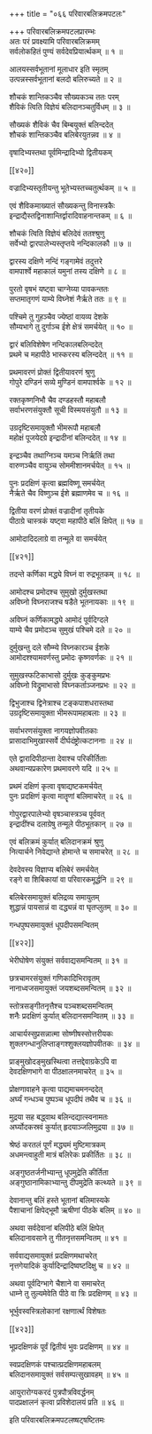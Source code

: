 +++
title = "०६६ परिवारबलिक्रमपटलः"

+++
परिवारबलिक्रमपटलप्रारम्भः  
अतः परं प्रवक्ष्यामि परिवारबलिक्रमम्  
सर्वलोकहितं पुण्यं सर्वदेवप्रियार्त्थकम् ॥ १ ॥


आलयस्सर्वभूतानां मूलाधार इति स्मृतम्  
उत्पन्नस्सर्वभूतानां बलदो बलिरुच्यते ॥ २ ॥


शौचकं शान्तिकञ्चैव सौख्यकञ्च ततः परम्  
शैविकं त्विति विज्ञेयं बलिदानञ्चतुर्विधम् ॥ ३ ॥


सौख्यकं शैविकं चैव बिम्बयुक्तं बलिन्ददेत्  
शौचकं शान्तिकञ्चैव बलिबेरयुतन्नव ॥ ४ ॥


वृषादिभ्यस्तथा पूर्वमिन्द्रादिभ्यो द्वितीयकम्  

[[४२०]]  

वज्रादिभ्यस्तृतीयन्तु भूतेभ्यस्तच्चतुर्त्थकम् ॥ ५ ॥


एवं शैविकमाख्यातं सौख्यकन्तु विनास्त्रकैः  
इन्द्राद्यैस्तद्विनाशान्तिर्द्वारादिवाहनान्तकम् ॥ ६ ॥


शौचकं त्विति विज्ञेयं बलिदेवं ततश्श्रुणु  
सर्वेभ्यो द्वारपालेभ्यस्तृप्तये नन्दिकालकौ ॥ ७ ॥


द्वारस्य दक्षिणे नन्दिं गङ्गामेवं तदुत्तरे  
वामपार्श्वे महाकालं यमुनां तस्य दक्षिणे ॥ ८ ॥


पुरतो वृषभं यष्ट्वा चाग्नेय्या पावकन्ततः  
सप्तमातृगणं याम्ये विघ्नेशं नैर्ऋते ततः ॥ ९ ॥


पश्चिमे तु गुहञ्चैव ज्येष्ठां वायव्य देशके  
सौम्यभागे तु दुर्गाञ्च ईशे क्षेत्रं समर्चयेत् ॥ १० ॥


द्वारं बलिविशेषेण नन्दिकालबलिन्ददेत्  
प्रथमे च महापीठे भास्करस्य बलिन्ददेत् ॥ ११ ॥


प्रथमावरणं प्रोक्तं द्वितीयावरणं श्रुणु  
गोपुरे दण्डिनं सव्ये मुण्डिनं वामपार्श्वके ॥ १२ ॥


रक्तकृष्णनिभौ चैव दण्डहस्तौ महाबलौ  
सर्वाभरणसंयुक्तौ सूची विस्मयसंयुतौ ॥ १३ ॥


उग्रदृष्टिसमायुक्तौ भीमरूपौ महाबलौ  
महोक्षं पूजयेदग्रे इन्द्रादीनां बलिन्ददेत् ॥ १४ ॥


इन्द्रञ्चैव तथाग्निञ्च यमञ्च निर्ऋतिं तथा  
वारुणञ्चैव वायुञ्च सोममीशानमर्चयेत् ॥ १५ ॥


पुनः प्रदक्षिणं कृत्वा ब्रह्मविष्णू समर्चयेत्  
नैर्ऋते चैव विष्णुञ्च ईशे ब्रह्माणमेव च ॥ १६ ॥


द्वितीया वरणं प्रोक्तं वज्रादीनां तृतीयके  
पीठाग्रे चास्त्रकं यष्ट्वा महापीठे बलिं क्षिपेत् ॥ १७ ॥


आमोदादिदलाग्रे वा तन्मूले वा समर्चयेत्  

[[४२१]]  

तदन्ते कर्णिका मद्ध्ये विघ्नं वा रुद्रभूतकम् ॥ १८ ॥


आमोदश्च प्रमोदश्च सुमुखो दुर्मुखस्तथा  
अविघ्नो विघ्नराजश्च षडैते भूतनायकाः ॥ १९ ॥


अविघ्नं कर्णिकामद्ध्ये आमोदं पूर्वदिग्दले  
याम्ये चैव प्रमोदञ्च सुमुखं पश्चिमे दले ॥ २० ॥


दुर्मुखन्तु दले सौम्म्ये विघ्नकारञ्च ईशके  
आमोदश्श्यामवर्णस्तु प्रमोदः कृष्णवर्णकः ॥ २१ ॥


सुमुखस्फटिकाभासो दुर्मुखः कुङ्कुमप्रभः  
अविघ्नो विद्रुमाभासो विघ्नकर्ताञ्जनप्रभः ॥ २२ ॥


द्विभुजाश्च द्विनेत्राश्च टङ्कपाशधरास्तथा  
उग्रदृष्टिसमायुक्ता भीमरूपामहाबलाः ॥ २३ ॥


सर्वाभरणसंयुक्ता नागयज्ञोपवीतकाः  
प्रासादाभिमुखास्सर्वे दीर्घदंष्ट्रोत्कटाननाः ॥ २४ ॥


एते द्वारादिपीठान्ता देवाश्च परिकीर्तिताः  
अथवान्यप्रकारेण प्रथमावरणे यदि ॥ २५ ॥


प्रथमं दक्षिणं कृत्वा वृषाद्यष्टकमर्चयेत्  
पुनः प्रदक्षिणं कृत्वा मातॄणां बलिमाचरेत् ॥ २६ ॥


गोपुरद्वारपालेभ्यो वृषञ्चास्त्रञ्च पूर्ववत्  
इन्द्रादींश्च दलाग्रेषु तन्मूले पीठभूतकान् ॥ २७ ॥


एवं बलिक्रमं कुर्यात् बलिदानक्रमं श्रुणु  
नित्यार्चने निवेद्यान्ते होमान्ते च समाचरेत् ॥ २८ ॥


देवदेवस्य विज्ञाप्य बलिबेरं समर्चयेत्  
रङ्गे वा शिबिकायां वा परिवारकमूर्द्धनि ॥ २९ ॥


बलिबेरसमायुक्तं बलिद्रव्य समायुतम्  
शुद्धान्नं पायसान्नं वा दद्ध्यन्नं वा घृतप्लुतम् ॥ ३० ॥


गन्धपुष्पसमायुक्तं धूपदीपसमन्वितम्  

[[४२२]]  

भेरीघोषेण संयुक्तं सर्ववाद्यसमन्वितम् ॥ ३१ ॥


छत्रचामरसंयुक्तं गणिकादिभिरावृतम्  
नानाध्वजसमायुक्तं जयशब्दसमन्वितम् ॥ ३२ ॥


स्तोत्रसङ्गीतनृत्तैश्च पञ्चशब्दसमन्वितम्  
शनैः प्रदक्षिणं कुर्यात् बलिदानसमन्वितम् ॥ ३३ ॥


आचार्यस्सुप्रसन्नात्मा सोष्णीषस्सोत्तरीयकः  
शुक्लगन्धानुलिप्ताङ्गश्शुक्लयज्ञोपवीतकः ॥ ३४ ॥


प्राङ्मुखोदङ्मुखस्थित्वा तत्तद्देवाग्रकेऽपि वा  
देवदक्षिणभागे वा पीठक्षालनमाचरेत् ॥ ३५ ॥


प्रोक्षणावाहने कृत्वा पाद्यमाचमनन्ददेत्  
अर्घ्यं गन्धञ्च पुष्पञ्च धूपदीपं तथैव च ॥ ३६ ॥


मुद्रया सह बद्ध्वाथ बलिन्दद्यात्स्वनामतः  
अर्घ्योदकस्रवं कुर्यात् हृदयाञ्जलिमुद्रया ॥ ३७ ॥


श्रेष्ठं करतलं पूर्णं मद्ध्यमं मुष्टिमात्रकम्  
अधमन्त्वाहुती मात्रं बलिरेकः प्रकीर्तितः ॥ ३८ ॥


अङ्गुष्ठतर्जनीभ्यान्तु धूपमुद्रेति कीर्तिता  
अङ्गुष्ठानामिकाभ्यान्तु दीपमुद्रेति कत्थ्यते ॥ ३९ ॥


देवानान्तु बलिं हस्ते भूतानां बलिमास्यके  
पैशाचानां क्षिपेद्भूमौ ऋषीणां पीठके बलिम् ॥ ४० ॥


अथवा सर्वदेवानां बलिपीठे बलिं क्षिपेत्  
बलिदानावसाने तु गीतनृत्तसमन्वितम् ॥ ४१ ॥


सर्ववाद्यसमायुक्तं प्रदक्षिणमथाचरेत्  
नृत्तगेयादिकं कुर्यादिन्द्रादिष्वष्टदिक्षु च ॥ ४२ ॥


अथवा पूर्वदिग्भागे चैशाने वा समाचरेत्  
धाम्ने तु तुल्यमेवेति पीठे वा त्रिः प्रदक्षिणम् ॥ ४३ ॥


भूर्भुवस्वस्त्रिलोकानां रक्षणार्त्थं विशेषतः  

[[४२३]]  

भूप्रदक्षिणकं पूर्वं द्वितीयं भुवः प्रदक्षिणम् ॥ ४४ ॥


स्वप्रदक्षिणकं पश्चात्प्रदक्षिणमहाबलम्  
बलिदानसमायुक्तं सर्वसम्पत्सुखावहम् ॥ ४५ ॥


आयुरारोग्यकरदं पुत्रपौत्रविवर्द्धनम्  
पादप्रक्षालनं कृत्वा प्रविशेदालयं प्रति ॥ ४६ ॥


इति परिवारबलिक्रमपटलष्षट्षष्टितमः  
